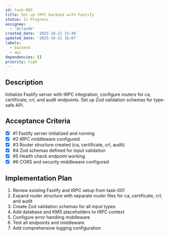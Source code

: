 ```yaml
---
id: task-003
title: Set up tRPC backend with Fastify
status: In Progress
assignee:
  - '@claude'
created_date: '2025-10-21 15:49'
updated_date: '2025-10-21 16:07'
labels:
  - backend
  - api
dependencies: []
priority: high
---
```


## Description

<!-- SECTION:DESCRIPTION:BEGIN -->
Initialize Fastify server with tRPC integration, configure routers for ca, certificate, crl, and audit endpoints. Set up Zod validation schemas for type-safe API.
<!-- SECTION:DESCRIPTION:END -->

## Acceptance Criteria
<!-- AC:BEGIN -->
- [x] #1 Fastify server initialized and running
- [x] #2 tRPC middleware configured
- [x] #3 Router structure created (ca, certificate, crl, audit)
- [x] #4 Zod schemas defined for input validation
- [x] #5 Health check endpoint working
- [x] #6 CORS and security middleware configured
<!-- AC:END -->

## Implementation Plan

<!-- SECTION:PLAN:BEGIN -->
1. Review existing Fastify and tRPC setup from task-001
2. Expand router structure with separate router files for ca, certificate, crl, and audit
3. Create Zod validation schemas for all input types
4. Add database and KMS placeholders to tRPC context
5. Configure error handling middleware
6. Test all endpoints and middleware
7. Add comprehensive logging configuration
<!-- SECTION:PLAN:END -->
